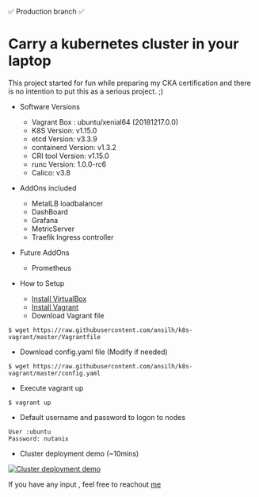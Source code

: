 :white_check_mark: Production branch :white_check_mark:

# Carry a kubernetes cluster in your laptop

This project started for fun while preparing my CKA certification and there is no intention to put this as a serious project. ;)

* Software Versions
  - Vagrant Box : ubuntu/xenial64 (20181217.0.0)
  - K8S Version: v1.15.0
  - etcd Version: v3.3.9
  - containerd Version: v1.3.2
  - CRI tool Version: v1.15.0
  - runc Version: 1.0.0-rc6
  - Calico: v3.8
* AddOns included
  - MetalLB loadbalancer
  - DashBoard
  - Grafana
  - MetricServer
  - Traefik Ingress controller
* Future AddOns
  - Prometheus

* How to Setup
  - [Install VirtualBox](https://www.virtualbox.org/wiki/Downloads)
  - [Install Vagrant](https://www.vagrantup.com/)
  - Download Vagrant file
```
$ wget https://raw.githubusercontent.com/ansilh/k8s-vagrant/master/Vagrantfile
```
 * Download config.yaml file (Modify if needed)
```
$ wget https://raw.githubusercontent.com/ansilh/k8s-vagrant/master/config.yaml
```
 * Execute vagrant up
```
$ vagrant up
```
* Default username and password to logon to nodes
```
User :ubuntu
Password: nutanix
```
* Cluster deployment demo (~10mins)

 [![Cluster deployment demo](https://raw.githubusercontent.com/ansilh/k8s-vagrant/master/k8s-demo.png)](https://www.youtube.com/watch?v=5bSrwGvdWw0&hd=1 "Cluster deployment demo")

If you have any input , feel free to reachout [me](https://www.linkedin.com/in/ansil-h-%E2%98%81-48b61415/)
